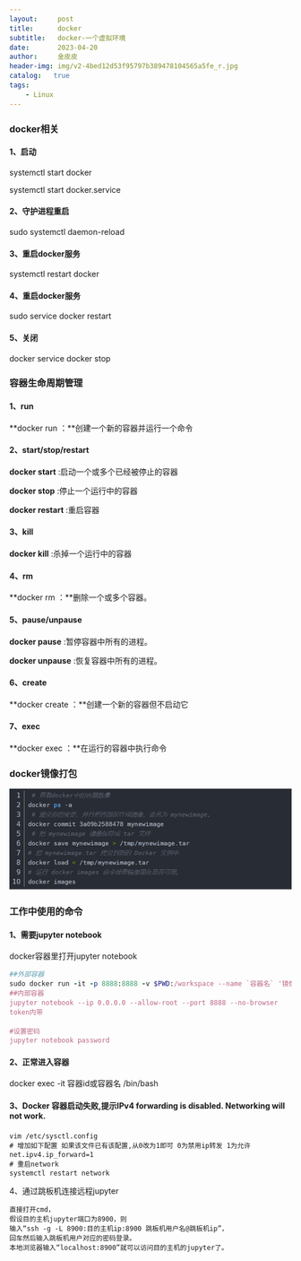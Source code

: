 ```yaml
---
layout:     post
title:      docker
subtitle:   docker-一个虚拟环境
date:       2023-04-20
author:     金皮皮
header-img: img/v2-4bed12d53f95797b389478104565a5fe_r.jpg
catalog:   true
tags:
    - Linux
---
```


### docker相关

#### 1、启动        

systemctl start docker

systemctl start docker.service

#### 2、守护进程重启   

sudo systemctl daemon-reload

#### 3、重启docker服务   

systemctl restart  docker

#### 4、重启docker服务  

sudo service docker restart

#### 5、关闭

docker service docker stop



### 容器生命周期管理

#### 1、run

**docker run ：**创建一个新的容器并运行一个命令

#### 2、start/stop/restart

**docker start** :启动一个或多个已经被停止的容器

**docker stop** :停止一个运行中的容器

**docker restart** :重启容器

#### 3、kill

**docker kill** :杀掉一个运行中的容器

#### 4、rm

**docker rm ：**删除一个或多个容器。

#### 5、pause/unpause

**docker pause** :暂停容器中所有的进程。

**docker unpause** :恢复容器中所有的进程。

#### 6、create

**docker create ：**创建一个新的容器但不启动它

#### 7、exec

**docker exec ：**在运行的容器中执行命令



### docker镜像打包

![image-20210901115548694](/img-post/docker命令.assets/image-20210901115548694.png)



### 工作中使用的命令

#### 1、需要jupyter notebook

docker容器里打开jupyter notebook

```ruby
##外部容器
sudo docker run -it -p 8888:8888 -v $PWD:/workspace --name `容器名` '镜像名' 
##内部容器
jupyter notebook --ip 0.0.0.0 --allow-root --port 8888 --no-browser
token内带

#设置密码
jupyter notebook password
```



#### 2、正常进入容器

docker exec -it 容器id或容器名 /bin/bash



#### 3、Docker 容器启动失败,提示IPv4 forwarding is disabled. Networking will not work.

```
vim /etc/sysctl.config
# 增加如下配置 如果该文件已有该配置,从0改为1即可 0为禁用ip转发 1为允许
net.ipv4.ip_forward=1
# 重启network
systemctl restart network
```



4、通过跳板机连接远程jupyter

```
直接打开cmd，
假设目的主机jupyter端口为8900，则
输入“ssh -g -L 8900:目的主机ip:8900 跳板机用户名@跳板机ip”，
回车然后输入跳板机用户对应的密码登录。
本地浏览器输入“localhost:8900”就可以访问目的主机的jupyter了。
```

